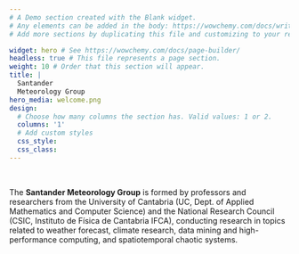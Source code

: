 ```yaml
---
# A Demo section created with the Blank widget.
# Any elements can be added in the body: https://wowchemy.com/docs/writing-markdown-latex/
# Add more sections by duplicating this file and customizing to your requirements.

widget: hero # See https://wowchemy.com/docs/page-builder/
headless: true # This file represents a page section.
weight: 10 # Order that this section will appear.
title: |
  Santander  
  Meteorology Group
hero_media: welcome.png
design:
  # Choose how many columns the section has. Valid values: 1 or 2.
  columns: '1'
  # Add custom styles
  css_style:
  css_class:
---
```


<br>

The **Santander Meteorology Group** is formed by professors and researchers from the University of Cantabria (UC, Dept. of Applied Mathematics and Computer Science) and the National Research Council (CSIC, Instituto de Física de Cantabria IFCA), conducting research in topics related to weather forecast, climate research, data mining and high-performance computing, and spatiotemporal chaotic systems.
